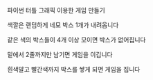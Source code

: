 
파이썬 터틀 그래픽 이용한 게임 만들기


색깔은 랜덤하게 네모 박스 1개가 내려옵니다

같은 색의 박스들이 4개 이상 모이면 박스가 없어집니다

밑에서 2줄까지만 남기면 게임을 이깁니다

흰색말고 빨간색까지 박스를 쌓게 되면 게임을 집니다
